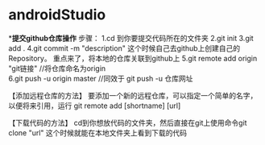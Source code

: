 # androidStudio


*********提交github仓库操作********
步骤：
1.cd 到你要提交代码所在的文件夹
2.git init
3.git add .
4.git commit -m "description"
这个时候自己去github上创建自己的Repository。
重点来了，将本地的仓库关联到github上
5.git remote add origin "git链接"		//将仓库命名为origin         
6.git push -u origin master		//同效于 git push -u 仓库网址

【添加远程仓库的方法】
要添加一个新的远程仓库，可以指定一个简单的名字，
以便将来引用，运行 git remote add [shortname] [url]

【下载代码的方法】
cd到你想放代码的文件夹，然后直接在git上使用命令git clone "url"
这个时候就能在本地文件夹上看到下载的代码



